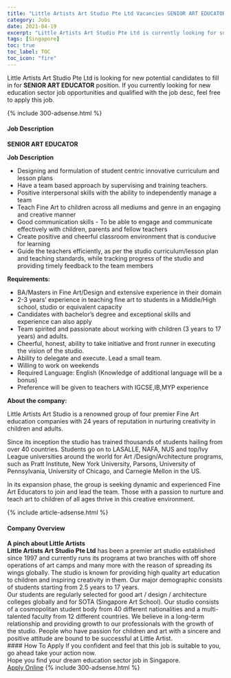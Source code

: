 ```yaml
---
title: "Little Artists Art Studio Pte Ltd Vacancies SENIOR ART EDUCATOR" 
category: Jobs 
date: 2021-04-19 
excerpt: "Little Artists Art Studio Pte Ltd is currently looking for suitable person to fill in the SENIOR ART EDUCATOR which positioned at Singapore" 
tags: [Singapore] 
toc: true 
toc_label: TOC 
toc_icon: "fire" 
--- 
```


<p>Little Artists Art Studio Pte Ltd is looking for new potential candidates to fill in for <b>SENIOR ART EDUCATOR</b> position. If you currently looking for new education sector job opportunities and qualified with the job desc, feel free to apply this job.
</p>{% include 300-adsense.html %} 
<div><div><h4>Job Description</h4></div><div><div><span><div><p><strong>SENIOR ART EDUCATOR</strong></p><p><strong>Job Description</strong></p><ul><li>Designing and formulation of student centric innovative curriculum and lesson plans</li><li>Have a team based approach by supervising and training teachers.</li><li>Positive interpersonal skills with the ability to independently manage a team</li><li>Teach Fine Art to children across all mediums and genre in an engaging and creative manner</li><li>Good communication skills - To be able to engage and communicate effectively with children, parents and fellow teachers</li><li>Create positive and cheerful classroom environment that is conducive for learning</li><li>Guide the teachers efficiently, as per the studio curriculum/lesson plan and teaching standards, while tracking progress of the studio and providing timely feedback to the team members</li></ul><p><strong>Requirements:</strong></p><ul><li>BA/Masters in Fine Art/Design and extensive experience in their domain</li><li>2-3 years&#8217; experience in teaching fine art to students in a Middle/High school, studio or equivalent capacity</li><li>Candidates with bachelor&#8217;s degree and exceptional skills and experience can also apply</li><li>Team spirited and passionate about working with children (3 years to 17 years) and adults.</li><li>Cheerful, honest, ability to take initiative and front runner in executing the vision of the studio.</li><li>Ability to delegate and execute. Lead a small team.</li><li>Willing to work on weekends</li><li>Required Language: English (Knowledge of additional language will be a bonus)</li><li>Preference will be given to teachers with IGCSE,IB,MYP experience</li></ul><p><strong>About the company:</strong></p><p>Little Artists Art Studio is a renowned group of four premier Fine Art education companies with 24 years of reputation in nurturing creativity in children and adults.</p><p>Since its inception the studio has trained thousands of students hailing from over 40 countries. Students go on to LASALLE, NAFA, NUS and top/Ivy League universities around the world for Art /Design/Architecture programs, such as Pratt Institute, New York University, Parsons, University of Pennsylvania, University of Chicago, and Carnegie Mellon in the US.</p><p>In its expansion phase, the group is seeking dynamic and experienced Fine Art Educators to join and lead the team. Those with a passion to nurture and teach art to children of all ages thrive in this creative environment.</p></div></span></div></div></div> 
{% include article-adsense.html %} 
<div><div><h4>Company Overview</h4></div><div><div><span><div><div>
<div>
<div>
<div>
<div><strong>A pinch about Little Artists </strong></div>
<div><strong>Little Artists Art Studio Pte Ltd</strong>&#160;has been a premier art studio established since 1997 and currently runs its programs at two branches with off shore operations of art camps and many more with the reason of spreading its wings globally. The studio is known&#160;for&#160;providing&#160;high quality art education to children and inspiring creativity in them. Our major demographic consists of students starting from 2.5 years to 17 years.</div>
<div>Our students are regularly selected for good art / design / architecture colleges globally and for SOTA (Singapore Art School).&#160;Our studio consists of a cosmopolitan student body from 40 different nationalities and a multi-talented faculty from 12 different countries. We believe in a long-term relationship and providing growth to our professionals with the growth of the studio. People who have passion for children and art with a sincere and positive attitude are bound to be successful at Little Artist.&#160;&#160;</div>
</div>
</div>
</div>
</div></div></span></div></div></div> 
#### How To Apply 
If you confident and feel that this job is suitable to you, go ahead take your action now. <br/> 
Hope you find your dream education sector job in Singapore. <br/> 
<a href="https://www.jobstreet.com.my/en/job/senior-art-educator-8487416/origin/sg?jobId=jobstreet-sg-job-8487416" class="btn btn--info" target="_blank" rel="nofollow noopenner">Apply Online</a> 
{% include 300-adsense.html %} 